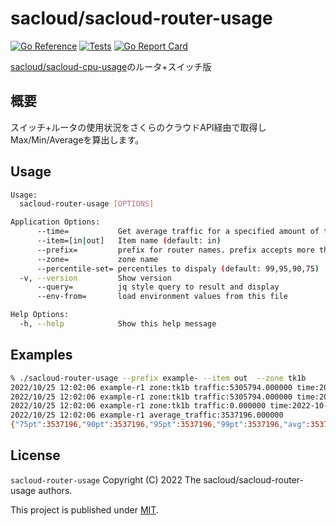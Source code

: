# sacloud/sacloud-router-usage

[![Go Reference](https://pkg.go.dev/badge/github.com/sacloud/sacloud-router-usage.svg)](https://pkg.go.dev/github.com/sacloud/sacloud-router-usage)
[![Tests](https://github.com/sacloud/sacloud-router-usage/workflows/Tests/badge.svg)](https://github.com/sacloud/sacloud-router-usage/actions/workflows/tests.yaml)
[![Go Report Card](https://goreportcard.com/badge/github.com/sacloud/sacloud-router-usage)](https://goreportcard.com/report/github.com/sacloud/sacloud-router-usage)

[sacloud/sacloud-cpu-usage](https://github.com/sacloud/sacloud-cpu-usage)のルータ+スイッチ版

## 概要

スイッチ+ルータの使用状況をさくらのクラウドAPI経由で取得しMax/Min/Averageを算出します。

## Usage

```bash
Usage:
  sacloud-router-usage [OPTIONS]

Application Options:
      --time=           Get average traffic for a specified amount of time (default: 3)
      --item=[in|out]   Item name (default: in)
      --prefix=         prefix for router names. prefix accepts more than one.
      --zone=           zone name
      --percentile-set= percentiles to dispaly (default: 99,95,90,75)
  -v, --version         Show version
      --query=          jq style query to result and display
      --env-from=       load environment values from this file

Help Options:
  -h, --help            Show this help message
```

## Examples

```bash
% ./sacloud-router-usage --prefix example- --item out  --zone tk1b 
2022/10/25 12:02:06 example-r1 zone:tk1b traffic:5305794.000000 time:2022-10-25 11:50:00 +0900 JST
2022/10/25 12:02:06 example-r1 zone:tk1b traffic:5305794.000000 time:2022-10-25 11:55:00 +0900 JST
2022/10/25 12:02:06 example-r1 zone:tk1b traffic:0.000000 time:2022-10-25 12:00:00 +0900 JST
2022/10/25 12:02:06 example-r1 average_traffic:3537196.000000
{"75pt":3537196,"90pt":3537196,"95pt":3537196,"99pt":3537196,"avg":3537196,"max":3537196,"min":3537196,"routers":[{"avg":3537196,"monitors":[{"time":"2022-10-25 11:50:00 +0900 JST","traffic":5305794},{"time":"2022-10-25 11:55:00 +0900 JST","traffic":5305794},{"time":"2022-10-25 12:00:00 +0900 JST","traffic":0}],"name":"example-r1","zone":"tk1b"}]}
```

## License

`sacloud-router-usage` Copyright (C) 2022 The sacloud/sacloud-router-usage authors.

This project is published under [MIT](LICENSE).